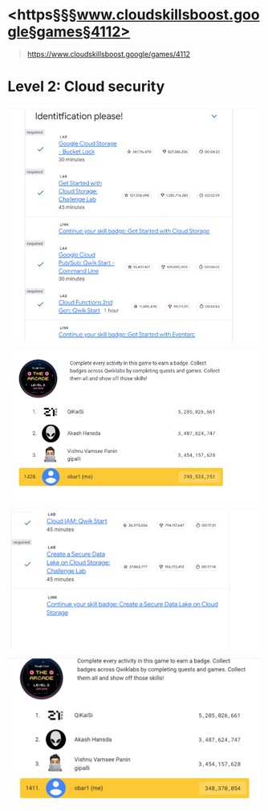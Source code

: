 
# <https§§§www.cloudskillsboost.google§games§4112>
> <https://www.cloudskillsboost.google/games/4112>

# Level 2: Cloud security

![](1687073309507.png)

![](1687073317469.png)

![](1687101630393.png)

![](1687101640377.png)